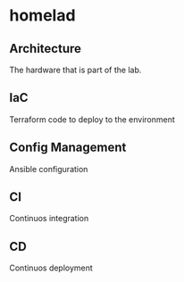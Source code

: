 # homelad

## Architecture 
The hardware that is part of the lab.

## IaC
Terraform code to deploy to the environment

## Config Management
Ansible configuration

## CI
Continuos integration 

## CD 
Continuos deployment
